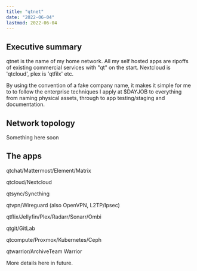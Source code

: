 ```yaml
---
title: "qtnet"
date: "2022-06-04"
lastmod: 2022-06-04
---
```

## Executive summary
qtnet is the name of my home network. All my self hosted apps are ripoffs of existing commercial services with "qt" on the start. Nextcloud is 'qtcloud', plex is 'qtfilx' etc.

By using the convention of a fake company name, it makes it simple for me to to follow the enterprise techniques I apply at $DAYJOB to everything from naming physical assets, through to app testing/staging and documentation.

## Network topology
Something here soon

## The apps
qtchat/Mattermost/Element/Matrix

qtcloud/Nextcloud

qtsync/Syncthing

qtvpn/Wireguard (also OpenVPN, L2TP/Ipsec)

qtflix/Jellyfin/Plex/Radarr/Sonarr/Ombi

qtgit/GitLab

qtcompute/Proxmox/Kubernetes/Ceph

qtwarrior/ArchiveTeam Warrior

More details here in future.
